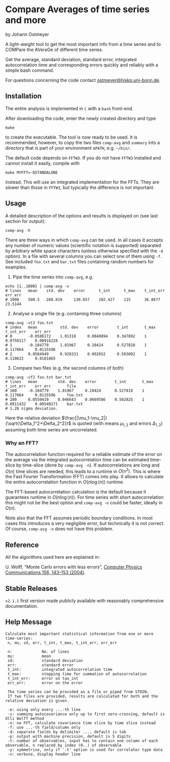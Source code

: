 # Compare Averages of time series and more

by Johann Ostmeyer

A light-weight tool to get the most important info from a time series and to COMPare the AVeraGe of different time series.

Get the average, standard deviation, standard error, integrated autocorrelation time and corresponding errors quickly and reliably with a simple bash command.

For questions concerning the code contact [ostmeyer@hiskp.uni-bonn.de](mailto:ostmeyer@hiskp.uni-bonn.de).

## Installation

The entire analysis is implemented in `C` with a `bash` front-end.

After downloading the code, enter the newly created directory and type
```
make
```
to create the executable. The tool is now ready to be used. It is recommended, however, to copy the two files `comp-avg` and `summary` into a directory that is part of your environment `$PATH`, e.g. `~/bin/`.

The default code depends on `FFTW3`. If you do not have `FFTW3` installed and cannot install it easily, compile with
```
make MYFFT=-DSTANDALONE
```
instead. This will use an integrated implementation for the FFTs. They are slower than those in `FFTW3`, but typically the difference is not important.

## Usage

A detailed description of the options and results is displayed on (see last section for output):
```
comp-avg -h
```

There are three ways in which `comp-avg` can be used. In all cases it accepts any number of numeric values (scientific notation is supported) separated by arbitrary white space characters (unless otherwise specified with the `-d` option). In a file with several columns you can select one of them using `-f`. See included `foo.txt` and `bar.txt` files containing random numbers for examples.

1. Pipe the time series into `comp-avg`, e.g.
```
echo {1..1000} | comp-avg -v
# lines   mean    std. dev    error      t_int      t_max    t_int_err    err_err
# 1000    500.5   288.819     130.657    102.427    115      36.8677      23.5144
```
2. Analyse a single file (e.g. containing three columns)
```
comp-avg -vt3 foo.txt
# index   mean          std. dev    error        t_int       t_max    t_int_err    err_err
# 0       -0.0586172    1.01318     0.0840894    0.347892    1        0.0758117    0.00916228
# 1       -0.104779     1.01967     0.10424      0.527818    1        0.117064     0.0115596
# 2       0.0584949     0.928331    0.092652     0.503082    1        0.110622     0.0101865
```
3. Compare two files (e.g. the second columns of both)
```
comp-avg -vf2 foo.txt bar.txt
# lines   mean         std. dev    error        t_int       t_max    t_int_err    err_err       file
# 100     -0.104779    1.01967     0.10424      0.527818    1        0.117064     0.0115596     foo.txt
# 200     0.0550419    0.946643    0.0669586    0.502825    1        0.0811432    0.00540271    bar.txt
# 1.28 sigma deviation.
```
Here the relative deviation $\frac{|\mu_1-\mu_2|}{\sqrt{\Delta_1^2+\Delta_2^2}}$ is quoted (with means $\mu_{1,2}$ and errors $\Delta_{1,2}$) assuming both time series are uncorrelated.

### Why an FFT?
The autocorrelation function required for a reliable estimate of the error on the average via the integrated autocorrelation time can be estimated time-slice by time-slice (done by `comp-avg -n`). If autocorrelations are long and $O(n)$ time slices are needed, this leads to a runtime in $O(n^2)$. This is where the Fast Fourier Transformation (FFT) comes into play. It allows to calculate the entire autocorrelation function in $O(n \log(n))$ runtime.

The FFT-based autocorrelation calculation is the default because it guarantees runtime in $O(n \log(n))$. For time series with short autocorrelation this might not be the best option and `comp-avg -n` could be faster, ideally in $O(n)$.

Note also that the FFT assumes periodic boundary conditions. In most cases this introduces a very negligible error, but technically it is not correct. Of course, `comp-avg -n` does not have this problem.

## Reference

All the algorithms used here are explained in:

U. Wolff, “Monte Carlo errors with less errors”, [Computer Physics Communications 156, 143–153 (2004)](https://www.sciencedirect.com/science/article/pii/S0010465503004673).

## Stable Releases

`v2.1.1` first version made publicly available with reasonably comprehensive documentation.

## Help Message

```
Calculate most important statistical information from one or more time-series:
 n, mu, sd, err, t_int, t_max, t_int_err, err_err

 n:             No. of lines
 mu:            mean
 sd:            standard deviation
 err:           standard error
 t_int:         integrated autocorrelation time
 t_max:         stopping time for summation of autocorrelation
 t_int_err:     error on tau_int
 err_err:       error on the error

 The time series can be provided as a file or piped from STDIN.
 If two files are provided, results are calculated for both and the relative deviation is given.

 -e: using only every ...-th line
 -s: summing autocovariance only up to first zero-crossing, default is Ulli Wolff method
 -n: no FFT, calculate covariance time slice by time slice instead
 -f: use ...-th field/column only
 -d: separate fields by delimiter ..., default is tab
 -p: output with machine precision, default is 5 digits
 -t: number of observables, input has to contain one column of each observable, n replaced by index (0..) of observable
 -y: symmetrise, only if '-t' option is used for correlator type data
 -v: verbose, display header line
```
